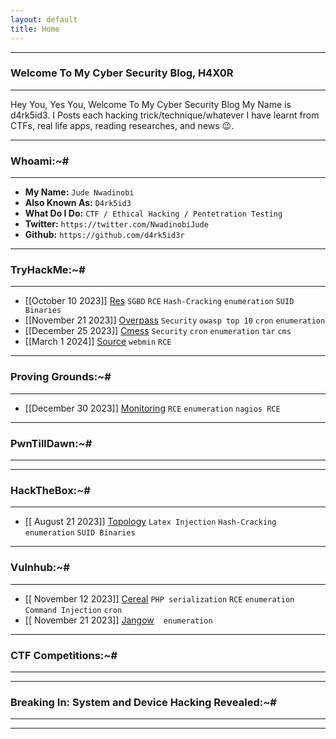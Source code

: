 ```yaml
---
layout: default
title: Home
---
```


* * *
### Welcome To My Cyber Security Blog, H4X0R
* * *

Hey You, Yes You, Welcome To My Cyber Security Blog My Name is d4rk5id3. I Posts each hacking trick/technique/whatever I have learnt from CTFs, real life apps, reading researches, and news 😉.
* * *
### Whoami:~#
* * *

- **My Name:**    `Jude Nwadinobi`
- **Also Known As:** `D4rk5id3`
- **What Do I Do:**  `CTF / Ethical Hacking / Pentetration Testing`
- **Twitter:** `https://twitter.com/NwadinobiJude`
- **Github:** `https://github.com/d4rk5id3r`

* * *
### **TryHackMe:~#**
* * *
- [[October 10 2023]] [Res](https://d4rk5id3r.github.io/posts/tryhackme/Res.html) `SGBD` `RCE` `Hash-Cracking` `enumeration` `SUID Binaries`
- [[November 21 2023]] [Overpass](https://d4rk5id3r.github.io/posts/tryhackme/overpass.html) `Security` `owasp top 10` `cron` `enumeration`
- [[December 25 2023]] [Cmess](https://d4rk5id3r.github.io/posts/tryhackme/cmess.html) `Security`  `cron` `enumeration` `tar` `cms`
- [[March 1 2024]] [Source](https://d4rk5id3r.github.io/posts/tryhackme/Source.html) `webmin`  `RCE` 


* * *
### **Proving Grounds:~#**
* * *
- [[December 30 2023]] [Monitoring](https://d4rk5id3r.github.io/posts/proving_grounds/monitoring.html)  `RCE`  `enumeration` `nagios RCE`


* * *
### **PwnTillDawn:~#**
* * *


* * *
### **HackTheBox:~#**
* * *
- [[ August 21 2023]] [Topology](https://d4rk5id3r.github.io/posts/hackthebox/topology.html)  `Latex Injection` `Hash-Cracking` `enumeration` `SUID Binaries`



* * *
### **Vulnhub:~#**
* * *
- [[ November 12 2023]] [Cereal](https://d4rk5id3r.github.io/posts/vulnhub/cereal.html)  `PHP serialization` `RCE` `enumeration` `Command Injection` `cron`
- [[ November 21 2023]] [Jangow](https://d4rk5id3r.github.io/posts/vulnhub/jangow.html)  `` `` `enumeration` `` ``



* * *
### **CTF Competitions:~#**
* * *



* * *
### **Breaking In: System and Device Hacking Revealed:~#**
* * *



* * *

